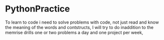 # PythonPractice
To learn to code i need to solve problems with code, not just read and know the meaning of the words and contstructs, I will try to do inaddition to the memrise drills one or two problems a day and one project per week, 
